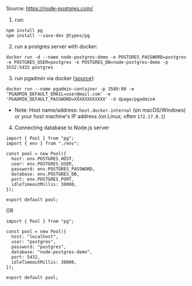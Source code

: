 Source: https://node-postgres.com/

1. run:
```
npm install pg
npm install --save-dev @types/pg
```

2. run a postgres server with docker:

```
docker run -d --name node-postgres-demo -e POSTGRES_PASSWORD=postgres -e POSTGRES_USER=postgres -e POSTGRES_DB=node-postgres-demo -p 3532:5432 postgres
```

3. run pgadmin via docker [[source]](https://medium.com/@marvinjungre/get-postgresql-and-pgadmin-4-up-and-running-with-docker-4a8d81048aea):

```
docker run --name pgadmin-container -p 3580:80 -e 'PGADMIN_DEFAULT_EMAIL=user@mail.com' -e 'PGADMIN_DEFAULT_PASSWORD=XXXXXXXXXXXX' -d dpage/pgadmin4
```
- Note: Host name/address: `host.docker.internal` (on macOS/Windows) or your host machine's IP address (on Linux; often `172.17.0.1`)


4. Connecting database to Node.js server
```
import { Pool } from "pg";
import { env } from "./env";

const pool = new Pool({
  host: env.POSTGRES_HOST,
  user: env.POSTGRES_USER,
  password: env.POSTGRES_PASSWORD,
  database: env.POSTGRES_DB,
  port: env.POSTGRES_PORT,
  idleTimeoutMillis: 30000,
});

export default pool;
```
OR
```
import { Pool } from "pg";

const pool = new Pool({
  host: "localhost",
  user: "postgres",
  password: "postgres",
  database: "node-postgres-demo",
  port: 5432,
  idleTimeoutMillis: 30000,
});

export default pool;
```